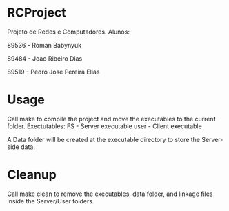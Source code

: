 # RCProject
Projeto de Redes e Computadores.
Alunos:

89536 - Roman Babynyuk

89484 - Joao Ribeiro Dias

89519 - Pedro Jose Pereira Elias

# Usage
Call make to compile the project and move the executables to the current folder.
Exectutables:
	FS - Server executable
	user - Client executable

A Data folder will be created at the executable directory to store the Server-side data.

# Cleanup
Call make clean to remove the executables, data folder, and linkage files inside the Server/User folders.
